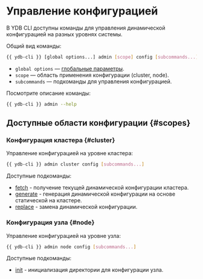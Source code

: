 # Управление конфигурацией

В YDB CLI доступны команды для управления динамической конфигурацией на разных уровнях системы.

Общий вид команды:

```bash
{{ ydb-cli }} [global options...] admin [scope] config [subcommands...]
```

* `global options` — [глобальные параметры](../global-options.md).
* `scope` — область применения конфигурации (cluster, node).
* `subcommands` — подкоманды для управления конфигурацией.

Посмотрите описание команды:

```bash
{{ ydb-cli }} admin --help
```

## Доступные области конфигурации {#scopes}

### Конфигурация кластера {#cluster}

Управление конфигурацией на уровне кластера:

```bash
{{ ydb-cli }} admin cluster config [subcommands...]
```

Доступные подкоманды:

* [fetch](cluster/fetch.md) - получение текущей динамической конфигурации кластера.
* [generate](cluster/generate.md) - генерация динамической конфигурации на основе статической на кластере.
* [replace](cluster/replace.md) - замена динамической конфигурации.

### Конфигурация узла {#node}

Управление конфигурацией на уровне узла:

```bash
{{ ydb-cli }} admin node config [subcommands...]
```

Доступные подкоманды:

* [init](node/init.md) - инициализация директории для конфигурации узла.
